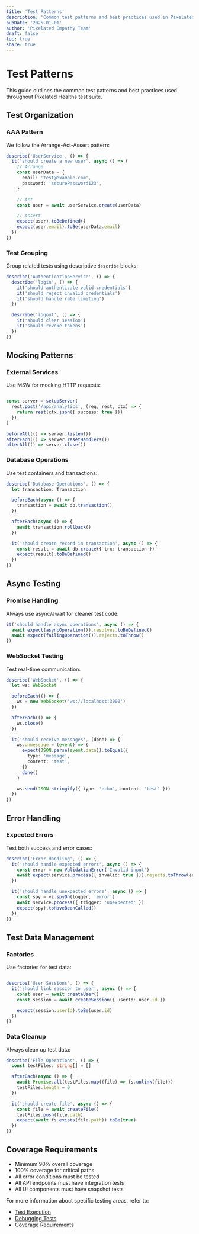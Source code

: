 ```yaml
---
title: 'Test Patterns'
description: 'Common test patterns and best practices used in Pixelated'
pubDate: '2025-01-01'
author: 'Pixelated Empathy Team'
draft: false
toc: true
share: true
---
```


# Test Patterns

This guide outlines the common test patterns and best practices used throughout Pixelated Healths test suite.

## Test Organization

### AAA Pattern

We follow the Arrange-Act-Assert pattern:

```typescript
describe('UserService', () => {
  it('should create a new user', async () => {
    // Arrange
    const userData = {
      email: 'test@example.com',
      password: 'securePassword123',
    }

    // Act
    const user = await userService.create(userData)

    // Assert
    expect(user).toBeDefined()
    expect(user.email).toBe(userData.email)
  })
})
```

### Test Grouping

Group related tests using descriptive `describe` blocks:

```typescript
describe('AuthenticationService', () => {
  describe('login', () => {
    it('should authenticate valid credentials')
    it('should reject invalid credentials')
    it('should handle rate limiting')
  })

  describe('logout', () => {
    it('should clear session')
    it('should revoke tokens')
  })
})
```

## Mocking Patterns

### External Services

Use MSW for mocking HTTP requests:

```typescript

const server = setupServer(
  rest.post('/api/analytics', (req, rest, ctx) => {
    return rest(ctx.json({ success: true }))
  }),
)

beforeAll(() => server.listen())
afterEach(() => server.resetHandlers())
afterAll(() => server.close())
```

### Database Operations

Use test containers and transactions:

```typescript
describe('Database Operations', () => {
  let transaction: Transaction

  beforeEach(async () => {
    transaction = await db.transaction()
  })

  afterEach(async () => {
    await transaction.rollback()
  })

  it('should create record in transaction', async () => {
    const result = await db.create({ trx: transaction })
    expect(result).toBeDefined()
  })
})
```

## Async Testing

### Promise Handling

Always use async/await for cleaner test code:

```typescript
it('should handle async operations', async () => {
  await expect(asyncOperation()).resolves.toBeDefined()
  await expect(failingOperation()).rejects.toThrow()
})
```

### WebSocket Testing

Test real-time communication:

```typescript
describe('WebSocket', () => {
  let ws: WebSocket

  beforeEach(() => {
    ws = new WebSocket('ws://localhost:3000')
  })

  afterEach(() => {
    ws.close()
  })

  it('should receive messages', (done) => {
    ws.onmessage = (event) => {
      expect(JSON.parse(event.data)).toEqual({
        type: 'message',
        content: 'test',
      })
      done()
    }

    ws.send(JSON.stringify({ type: 'echo', content: 'test' }))
  })
})
```

## Error Handling

### Expected Errors

Test both success and error cases:

```typescript
describe('Error Handling', () => {
  it('should handle expected errors', async () => {
    const error = new ValidationError('Invalid input')
    await expect(service.process({ invalid: true })).rejects.toThrow(error)
  })

  it('should handle unexpected errors', async () => {
    const spy = vi.spyOn(logger, 'error')
    await service.process({ trigger: 'unexpected' })
    expect(spy).toHaveBeenCalled()
  })
})
```

## Test Data Management

### Factories

Use factories for test data:

```typescript

describe('User Sessions', () => {
  it('should link session to user', async () => {
    const user = await createUser()
    const session = await createSession({ userId: user.id })

    expect(session.userId).toBe(user.id)
  })
})
```

### Data Cleanup

Always clean up test data:

```typescript
describe('File Operations', () => {
  const testFiles: string[] = []

  afterEach(async () => {
    await Promise.all(testFiles.map((file) => fs.unlink(file)))
    testFiles.length = 0
  })

  it('should create file', async () => {
    const file = await createFile()
    testFiles.push(file.path)
    expect(await fs.exists(file.path)).toBe(true)
  })
})
```

## Coverage Requirements

- Minimum 90% overall coverage
- 100% coverage for critical paths
- All error conditions must be tested
- All API endpoints must have integration tests
- All UI components must have snapshot tests

For more information about specific testing areas, refer to:

- [Test Execution](/testing/execution)
- [Debugging Tests](/testing/debugging)
- [Coverage Requirements](/testing/coverage)
